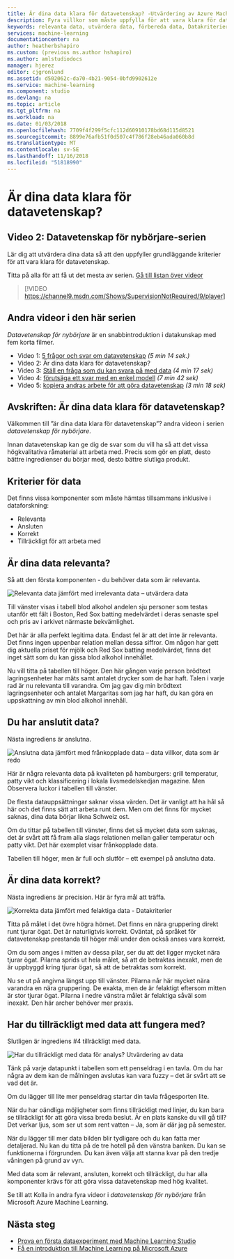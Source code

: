 ```yaml
---
title: Är dina data klara för datavetenskap? -Utvärdering av Azure Machine Learning | Microsoft Docs
description: Fyra villkor som måste uppfylla för att vara klara för datavetenskap. Den här videon har konkreta exempel som hjälper med grundläggande data utvärdering.
keywords: relevanta data, utvärdera data, förbereda data, Datakriterier, data som är redo
services: machine-learning
documentationcenter: na
author: heatherbshapiro
ms.custom: (previous ms.author hshapiro)
ms.author: amlstudiodocs
manager: hjerez
editor: cjgronlund
ms.assetid: d502062c-da70-4b21-9054-0bfd9902612e
ms.service: machine-learning
ms.component: studio
ms.devlang: na
ms.topic: article
ms.tgt_pltfrm: na
ms.workload: na
ms.date: 01/03/2018
ms.openlocfilehash: 7709f4f299f5cfc112d60910178bd68d115d8521
ms.sourcegitcommit: 8899e76afb51f0d507c4f786f28eb46ada060b8d
ms.translationtype: MT
ms.contentlocale: sv-SE
ms.lasthandoff: 11/16/2018
ms.locfileid: "51818990"
---
```

# <a name="is-your-data-ready-for-data-science"></a>Är dina data klara för datavetenskap?
## <a name="video-2-data-science-for-beginners-series"></a>Video 2: Datavetenskap för nybörjare-serien
Lär dig att utvärdera dina data så att den uppfyller grundläggande kriterier för att vara klara för datavetenskap.

Titta på alla för att få ut det mesta av serien. [Gå till listan över videor](#other-videos-in-this-series)
<br>

> [!VIDEO https://channel9.msdn.com/Shows/SupervisionNotRequired/9/player]
>
>

## <a name="other-videos-in-this-series"></a>Andra videor i den här serien
*Datavetenskap för nybörjare* är en snabbintroduktion i datakunskap med fem korta filmer.

* Video 1: [5 frågor och svar om datavetenskap](data-science-for-beginners-the-5-questions-data-science-answers.md) *(5 min 14 sek.)*
* Video 2: Är dina data klara för datavetenskap?
* Video 3: [Ställ en fråga som du kan svara på med data](data-science-for-beginners-ask-a-question-you-can-answer-with-data.md) *(4 min 17 sek)*
* Video 4: [förutsäga ett svar med en enkel modell](data-science-for-beginners-predict-an-answer-with-a-simple-model.md) *(7 min 42 sek)*
* Video 5: [kopiera andras arbete för att göra datavetenskap](data-science-for-beginners-copy-other-peoples-work-to-do-data-science.md) *(3 min 18 sek)*

## <a name="transcript-is-your-data-ready-for-data-science"></a>Avskriften: Är dina data klara för datavetenskap?
Välkommen till ”är dina data klara för datavetenskap”? andra videon i serien *datavetenskap för nybörjare*.  

Innan datavetenskap kan ge dig de svar som du vill ha så att det vissa högkvalitativa råmaterial att arbeta med. Precis som gör en platt, desto bättre ingredienser du börjar med, desto bättre slutliga produkt. 

## <a name="criteria-for-data"></a>Kriterier för data
Det finns vissa komponenter som måste hämtas tillsammans inklusive i dataforskning:

* Relevanta
* Ansluten
* Korrekt
* Tillräckligt för att arbeta med

## <a name="is-your-data-relevant"></a>Är dina data relevanta?
Så att den första komponenten - du behöver data som är relevanta.

![Relevanta data jämfört med irrelevanta data – utvärdera data](./media/data-science-for-beginners-is-your-data-ready-for-data-science/relevant-and-irrelevant-data.png)

Till vänster visas i tabell blod alkohol andelen sju personer som testas utanför ett fält i Boston, Red Sox batting medelvärdet i deras senaste spel och pris av i arkivet närmaste bekvämlighet.

Det här är alla perfekt legitima data. Endast fel är att det inte är relevanta. Det finns ingen uppenbar relation mellan dessa siffror. Om någon har gett dig aktuella priset för mjölk och Red Sox batting medelvärdet, finns det inget sätt som du kan gissa blod alkohol innehållet.

Nu vill titta på tabellen till höger. Den här gången varje person brödtext lagringsenheter har mäts samt antalet drycker som de har haft.  Talen i varje rad är nu relevanta till varandra. Om jag gav dig min brödtext lagringsenheter och antalet Margaritas som jag har haft, du kan göra en uppskattning av min blod alkohol innehåll.

## <a name="do-you-have-connected-data"></a>Du har anslutit data?
Nästa ingrediens är anslutna.

![Anslutna data jämfört med frånkopplade data – data villkor, data som är redo](./media/data-science-for-beginners-is-your-data-ready-for-data-science/connected-vs-disconnected-data.png)

Här är några relevanta data på kvaliteten på hamburgers: grill temperatur, patty vikt och klassificering i lokala livsmedelskedjan magazine. Men Observera luckor i tabellen till vänster.

De flesta datauppsättningar saknar vissa värden. Det är vanligt att ha hål så här och det finns sätt att arbeta runt dem. Men om det finns för mycket saknas, dina data börjar likna Schweiz ost.

Om du tittar på tabellen till vänster, finns det så mycket data som saknas, det är svårt att få fram alla slags relationen mellan galler temperatur och patty vikt. Det här exemplet visar frånkopplade data.

Tabellen till höger, men är full och slutför – ett exempel på anslutna data.

## <a name="is-your-data-accurate"></a>Är dina data korrekt?
Nästa ingrediens är precision. Här är fyra mål att träffa.

![Korrekta data jämfört med felaktiga data - Datakriterier](./media/data-science-for-beginners-is-your-data-ready-for-data-science/inaccurate-vs-accurate-data.png)

Titta på målet i det övre högra hörnet. Det finns en nära gruppering direkt runt tjurar ögat. Det är naturligtvis korrekt. Oväntat, på språket för datavetenskap prestanda till höger mål under den också anses vara korrekt.

Om du som anges i mitten av dessa pilar, ser du att det ligger mycket nära tjurar ögat. Pilarna sprids ut hela målet, så att de betraktas inexakt, men de är uppbyggd kring tjurar ögat, så att de betraktas som korrekt.

Nu se ut på angivna längst upp till vänster. Pilarna når här mycket nära varandra en nära gruppering. De exakta, men de är felaktigt eftersom mitten är stor tjurar ögat. Pilarna i nedre vänstra målet är felaktiga såväl som inexakt. Den här archer behöver mer praxis.

## <a name="do-you-have-enough-data-to-work-with"></a>Har du tillräckligt med data att fungera med?
Slutligen är ingrediens #4 tillräckligt med data.

![Har du tillräckligt med data för analys? Utvärdering av data](./media/data-science-for-beginners-is-your-data-ready-for-data-science/barely-enough-data.png)

Tänk på varje datapunkt i tabellen som ett penseldrag i en tavla. Om du har några av dem kan de målningen avslutas kan vara fuzzy – det är svårt att se vad det är.

Om du lägger till lite mer penseldrag startar din tavla frågesporten lite.

När du har oändliga möjligheter som finns tillräckligt med linjer, du kan bara se tillräckligt för att göra vissa breda beslut. Är en plats kanske du vill gå till? Det verkar ljus, som ser ut som rent vatten – Ja, som är där jag på semester.

När du lägger till mer data bilden blir tydligare och du kan fatta mer detaljerad. Nu kan du titta på de tre hotell på den vänstra banken. Du kan se funktionerna i förgrunden. Du kan även välja att stanna kvar på den tredje våningen på grund av vyn.

Med data som är relevant, ansluten, korrekt och tillräckligt, du har alla komponenter krävs för att göra vissa datavetenskap med hög kvalitet.

Se till att Kolla in andra fyra videor i *datavetenskap för nybörjare* från Microsoft Azure Machine Learning.

## <a name="next-steps"></a>Nästa steg
* [Prova en första dataexperiment med Machine Learning Studio](create-experiment.md)
* [Få en introduktion till Machine Learning på Microsoft Azure](what-is-machine-learning.md)
